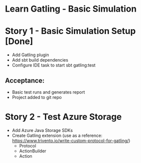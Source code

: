 # Learn Gatling - Basic Simulation

# Story 1 - Basic Simulation Setup [Done]
- Add Gatling plugin
- Add sbt build dependencies
- Configure IDE task to start sbt gatling:test
## Acceptance: 
- Basic test runs and generates report
- Project added to git repo

# Story 2 - Test Azure Storage
- Add Azure Java Storage SDKs
- Create Gatling extension (use as a reference: https://www.trivento.io/write-custom-protocol-for-gatling/)
  - Protocol
  - ActionBuilder
  - Action